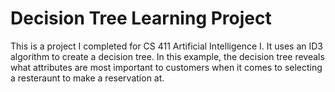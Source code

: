 # Decision Tree Learning Project
This is a project I completed for CS 411 Artificial Intelligence I. It uses an ID3 algorithm to create a decision tree. In this example, the decision tree reveals what attributes are most important to customers when it comes to selecting a resteraunt to make a reservation at.
